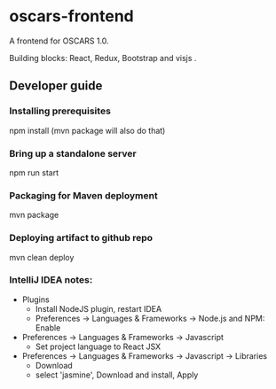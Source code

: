 # oscars-frontend
A frontend for OSCARS 1.0. 

Building blocks: React, Redux, Bootstrap and visjs .


## Developer guide
### Installing prerequisites
npm install (mvn package will also do that)

### Bring up a standalone server 
npm run start

### Packaging for Maven deployment 
mvn package

### Deploying artifact to github repo
mvn clean deploy


### IntelliJ IDEA notes: 
- Plugins
  - Install NodeJS plugin, restart IDEA
  - Preferences -> Languages & Frameworks -> Node.js and NPM: Enable
- Preferences -> Languages & Frameworks -> Javascript
  - Set project language to React JSX
- Preferences -> Languages & Frameworks -> Javascript -> Libraries
  - Download
  - select 'jasmine', Download and install, Apply